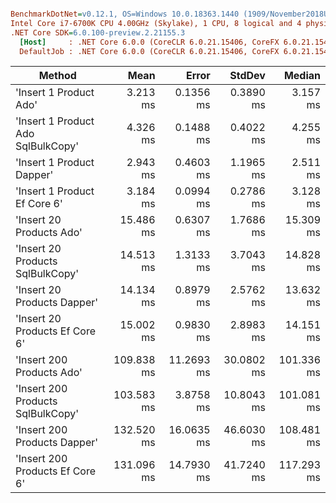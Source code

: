 ``` ini

BenchmarkDotNet=v0.12.1, OS=Windows 10.0.18363.1440 (1909/November2018Update/19H2)
Intel Core i7-6700K CPU 4.00GHz (Skylake), 1 CPU, 8 logical and 4 physical cores
.NET Core SDK=6.0.100-preview.2.21155.3
  [Host]     : .NET Core 6.0.0 (CoreCLR 6.0.21.15406, CoreFX 6.0.21.15406), X64 RyuJIT
  DefaultJob : .NET Core 6.0.0 (CoreCLR 6.0.21.15406, CoreFX 6.0.21.15406), X64 RyuJIT


```
|                             Method |       Mean |      Error |     StdDev |     Median |
|----------------------------------- |-----------:|-----------:|-----------:|-----------:|
|             &#39;Insert 1 Product Ado&#39; |   3.213 ms |  0.1356 ms |  0.3890 ms |   3.157 ms |
| &#39;Insert 1 Product Ado SqlBulkCopy&#39; |   4.326 ms |  0.1488 ms |  0.4022 ms |   4.255 ms |
|          &#39;Insert 1 Product Dapper&#39; |   2.943 ms |  0.4603 ms |  1.1965 ms |   2.511 ms |
|       &#39;Insert 1 Product Ef Core 6&#39; |   3.184 ms |  0.0994 ms |  0.2786 ms |   3.128 ms |
|           &#39;Insert 20 Products Ado&#39; |  15.486 ms |  0.6307 ms |  1.7686 ms |  15.309 ms |
|   &#39;Insert 20 Products SqlBulkCopy&#39; |  14.513 ms |  1.3133 ms |  3.7043 ms |  14.828 ms |
|        &#39;Insert 20 Products Dapper&#39; |  14.134 ms |  0.8979 ms |  2.5762 ms |  13.632 ms |
|     &#39;Insert 20 Products Ef Core 6&#39; |  15.002 ms |  0.9830 ms |  2.8983 ms |  14.151 ms |
|          &#39;Insert 200 Products Ado&#39; | 109.838 ms | 11.2693 ms | 30.0802 ms | 101.336 ms |
|  &#39;Insert 200 Products SqlBulkCopy&#39; | 103.583 ms |  3.8758 ms | 10.8043 ms | 101.081 ms |
|       &#39;Insert 200 Products Dapper&#39; | 132.520 ms | 16.0635 ms | 46.6030 ms | 108.481 ms |
|    &#39;Insert 200 Products Ef Core 6&#39; | 131.096 ms | 14.7930 ms | 41.7240 ms | 117.293 ms |

